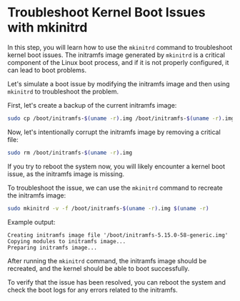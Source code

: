 # Troubleshoot Kernel Boot Issues with mkinitrd

In this step, you will learn how to use the `mkinitrd` command to troubleshoot kernel boot issues. The initramfs image generated by `mkinitrd` is a critical component of the Linux boot process, and if it is not properly configured, it can lead to boot problems.

Let's simulate a boot issue by modifying the initramfs image and then using `mkinitrd` to troubleshoot the problem.

First, let's create a backup of the current initramfs image:

```bash
sudo cp /boot/initramfs-$(uname -r).img /boot/initramfs-$(uname -r).img.bak
```

Now, let's intentionally corrupt the initramfs image by removing a critical file:

```bash
sudo rm /boot/initramfs-$(uname -r).img
```

If you try to reboot the system now, you will likely encounter a kernel boot issue, as the initramfs image is missing.

To troubleshoot the issue, we can use the `mkinitrd` command to recreate the initramfs image:

```bash
sudo mkinitrd -v -f /boot/initramfs-$(uname -r).img $(uname -r)
```

Example output:

```
Creating initramfs image file '/boot/initramfs-5.15.0-58-generic.img'
Copying modules to initramfs image...
Preparing initramfs image...
```

After running the `mkinitrd` command, the initramfs image should be recreated, and the kernel should be able to boot successfully.

To verify that the issue has been resolved, you can reboot the system and check the boot logs for any errors related to the initramfs.
